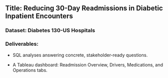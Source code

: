 ## Title: Reducing 30-Day Readmissions in Diabetic Inpatient Encounters
### Dataset: Diabetes 130-US Hospitals
### Deliverables:

- SQL analyses answering concrete, stakeholder-ready questions.

- A Tableau dashboard: Readmission Overview, Drivers, Medications, and Operations tabs.


